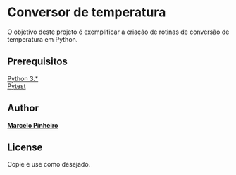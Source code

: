 # Conversor de temperatura

O objetivo deste projeto é exemplificar a criação de rotinas de conversão de temperatura em Python.

## Prerequisitos

[Python 3.*](https://www.python.org/downloads/)  
[Pytest](https://docs.pytest.org/en/latest/contents.html)


## Author

[**Marcelo Pinheiro**](https://github.com/mpinheir)

## License

Copie e use como desejado.

